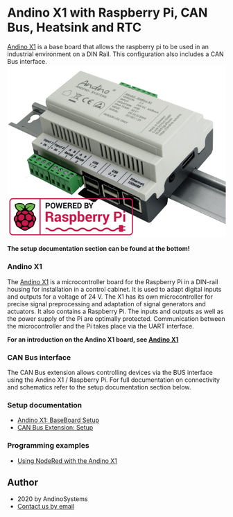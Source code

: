 Andino X1 with Raspberry Pi, CAN Bus, Heatsink and RTC
==========

[Andino X1][1] is a base board that allows the raspberry pi to be used in an industrial environment on a DIN Rail. This configuration also includes a CAN Bus interface.
![Andino X1 - Raspberry Pi on DIN Rail](./img/Andino-X1-Raspberry-Pi-in-der-industrie.png)  

**The setup documentation section can be found at the bottom!**

### Andino X1
The [Andino X1][1] is a microcontroller board for the Raspberry Pi in a DIN-rail housing for installation in a control cabinet. It is used to adapt digital inputs and outputs for a voltage of 24 V. The X1 has its own microcontroller for precise signal preprocessing and adaptation of signal generators and actuators. It also contains a Raspberry Pi. The inputs and outputs as well as the power supply of the Pi are optimally protected. Communication between the microcontroller and the Pi takes place via the UART interface.

**For an introduction on the Andino X1 board, see [Andino X1](../../)**

### CAN Bus interface

The CAN Bus extension allows controlling devices via the BUS interface using the Andino X1 / Raspberry Pi. For full documentation on connectivity and schematics refer to the setup documentation section below. 

### Setup documentation

- [Andino X1: BaseBoard Setup](../../BaseBoard)
- [CAN Bus Extension: Setup](../../../Andino-Common/Extensions/CAN)

### Programming examples

- [Using NodeRed with the Andino X1](../../../Andino-Common/src/NodeRed) 


Author
-----

* 2020 by AndinoSystems
* [Contact us by email](mailto:info@andino.systems)

[1]:https://andino.systems/andino-x1/

